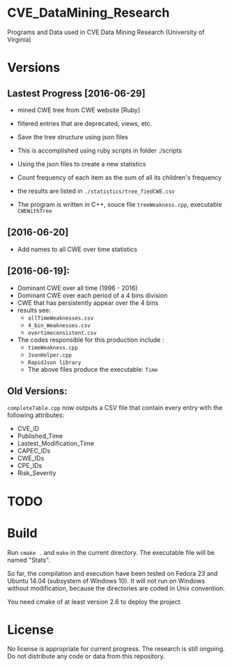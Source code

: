 # CVE_DataMining_Research
Programs and Data used in CVE Data Mining Research (University of Virginia)

# Versions

## Lastest Progress [2016-06-29]

 - mined CWE tree from CWE website [Ruby]
 - filtered entries that are deprecated, views, etc.
 - Save the tree structure using json files
 - This is accomplished using ruby scripts in folder ./scripts

 - Using the json files to create a new statistics
 - Count frequency of each item as the sum of all its children's frequency
 - the results are listed in `./statistics/tree_fiedCWE.csv`
 - The program is written in C++, souce file `treeWeakness.cpp`, executable `CWEWithTree`

## [2016-06-20]

 - Add names to all CWE over time statistics

## [2016-06-19]:

 - Dominant CWE over all time (1996 - 2016)
 - Dominant CWE over each period of a 4 bins division
 - CWE that has persistently appear over the 4 bins
 - results see:
    - `allTimeWeaknesses.csv`
    - `4_bin_Weaknesses.csv`
    - `overtimeconsistent.csv`
 - The codes responsible for this production include :
    - `timeWeakness.cpp`
    - `JsonHelper.cpp`
    - `RapidJson library`
    - The above files produce the executable: `Time`

## Old Versions:

`completeTable.cpp` now outputs a CSV file that contain every entry with the following attributes:

- CVE_ID
- Published_Time
- Lastest_Modification_Time
- CAPEC_IDs
- CWE_IDs
- CPE_IDs
- Risk_Severity

# TODO



# Build

Run `cmake .` and `make` in the current directory. The executable file will be named "Stats".

So far, the compilation and execution have been tested on Fedora 23 and Ubuntu 14.04 (subsystem of Windows 10).
It will not run on Windows without modification, because the directories are coded in Unix convention.  

You need cmake of at least version 2.6 to deploy the project. 

# License 

No license is appropriate for current progress. The research is still ongoing. Do not distribute any code or data from this repository.